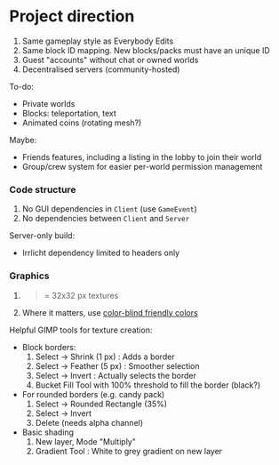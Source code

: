 # Project direction

1. Same gameplay style as Everybody Edits
2. Same block ID mapping. New blocks/packs must have an unique ID
3. Guest "accounts" without chat or owned worlds
4. Decentralised servers (community-hosted)

To-do:

 * Private worlds
 * Blocks: teleportation, text
 * Animated coins (rotating mesh?)

Maybe:

 * Friends features, including a listing in the lobby to join their world
 * Group/crew system for easier per-world permission management


### Code structure

1. No GUI dependencies in `Client` (use `GameEvent`)
2. No dependencies between `Client` and `Server`

Server-only build:

 * Irrlicht dependency limited to headers only


### Graphics

1. >= 32x32 px textures
2. Where it matters, use [color-blind friendly colors](https://www.nature.com/articles/nmeth.1618.pdf)

Helpful GIMP tools for texture creation:

 * Block borders:
     1. Select -> Shrink (1 px) : Adds a border
     2. Select -> Feather (5 px) : Smoother selection
     3. Select -> Invert : Actually selects the border
     4. Bucket Fill Tool with 100% threshold to fill the border (black?)
 * For rounded borders (e.g. candy pack)
     1. Select -> Rounded Rectangle (35%)
     2. Select -> Invert
     3. Delete (needs alpha channel)
 * Basic shading
     1. New layer, Mode "Multiply"
     2. Gradient Tool : White to grey gradient on new layer
